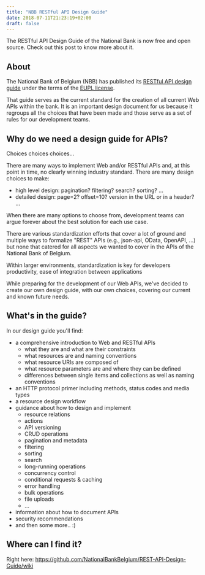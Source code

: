 ```yaml
---
title: "NBB RESTful API Design Guide"
date: 2018-07-11T21:23:19+02:00
draft: false
---
```


The RESTful API Design Guide of the National Bank is now free and open source. Check out this post to know more about it.
<!--more-->

## About
The National Bank of Belgium (NBB) has published its [RESTful API design guide](https://github.com/NationalBankBelgium/REST-API-Design-Guide/wiki) under the terms of the [EUPL license](https://github.com/NationalBankBelgium/REST-API-Design-Guide/blob/master/LICENSE.md).

That guide serves as the current standard for the creation of all current Web APIs within the bank. It is an important design document for us because it regroups all the choices that have been made and those serve as a set of rules for our development teams.

## Why do we need a design guide for APIs?
Choices choices choices...

There are many ways to implement Web and/or RESTful APIs and, at this point in time, no clearly winning industry standard. There are many design choices to make:
* high level design: pagination? filtering? search? sorting? ...
* detailed design: page=2? offset=10? version in the URL or in a header? ...

When there are many options to choose from, development teams can argue forever about the best solution for each use case.

There are various standardization efforts that cover a lot of ground and multiple ways to formalize "REST" APIs (e.g., json-api, OData, OpenAPI, ...) but none that catered for all aspects we wanted to cover in the APIs of the National Bank of Belgium.

Within larger environments, standardization is key for developers productivity, ease of integration between applications

While preparing for the development of our Web APIs, we've decided to create our own design guide, with our own choices, covering our current and known future needs.

## What's in the guide?
In our design guide you'll find:

* a comprehensive introduction to Web and RESTful APIs
  * what they are and what are their constraints
  * what resources are and naming conventions
  * what resource URIs are composed of
  * what resource parameters are and where they can be defined
  * differences between single items and collections as well as naming conventions
* an HTTP protocol primer including methods, status codes and media types
* a resource design workflow
* guidance about how to design and implement
  * resource relations
  * actions
  * API versioning
  * CRUD operations
  * pagination and metadata
  * filtering
  * sorting
  * search
  * long-running operations
  * concurrency control
  * conditional requests & caching
  * error handling
  * bulk operations
  * file uploads
  * ...
* information about how to document APIs
* security recommendations
* and then some more.. :)

## Where can I find it?
Right here: https://github.com/NationalBankBelgium/REST-API-Design-Guide/wiki
